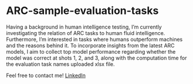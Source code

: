 # ARC-sample-evaluation-tasks
Having a background in human intelligence testing, I’m currently investigating the relation of ARC tasks to human fluid intelligence. Furthermore, I’m interested in tasks where humans outperform machines and the reasons behind it. 
To incorporate insights from the latest ARC models, I aim to collect top model performance regarding whether the model was correct at shots 1, 2, and 3, along with the computation time for the evaluation task names uploaded xlsx file.

Feel free to contact me! [LinkedIn](https://www.linkedin.com/in/jasmin-thelen-360245277/)
